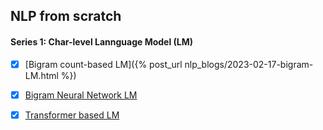 ## NLP from scratch

#### Series 1: Char-level Lannguage Model (LM)

- [x] [Bigram count-based LM]({% post_url nlp_blogs/2023-02-17-bigram-LM.html %})
- [x] [Bigram Neural Network LM](https://nbviewer.org/github/swechhasingh/nlp-from-scratch/blob/main/bigram-nn-LM.ipynb)

- [x] [Transformer based LM](https://nbviewer.org/github/swechhasingh/nlp-from-scratch/blob/main/transformer_LM.ipynb)